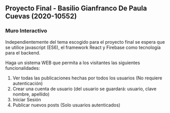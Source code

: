 ## Proyecto Final - Basilio Gianfranco De Paula Cuevas (2020-10552)

### Muro Interactivo

Independientemente del tema escogido para el proyecto final se espera que se utilice javascript
(ES6), el framework React y Firebase como tecnología para el backend.

Haga un sistema WEB que permita a los visitantes las siguientes funcionalidades:

1. Ver todas las publicaciones hechas por todos los usuarios (No requiere autenticación)
2. Crear una cuenta de usuario (del usuario se guardará: usuario, clave nombre, apellido)
3. Iniciar Sesión
4. Publicar nuevos posts (Solo usuarios autenticados)